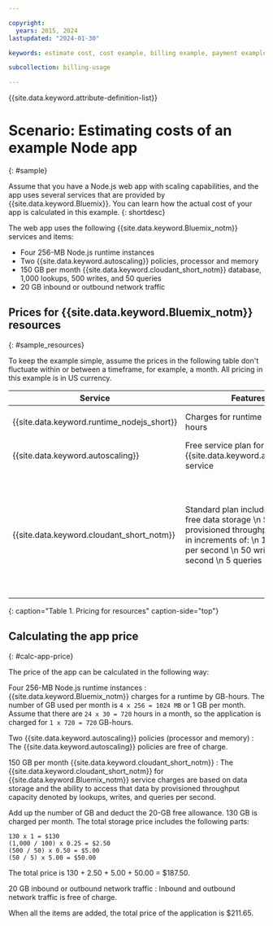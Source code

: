 ```yaml
---

copyright:
  years: 2015, 2024
lastupdated: "2024-01-30"

keywords: estimate cost, cost example, billing example, payment example, calculating app price

subcollection: billing-usage

---
```


{{site.data.keyword.attribute-definition-list}}

# Scenario: Estimating costs of an example Node app
{: #sample}

Assume that you have a Node.js web app with scaling capabilities, and the app uses several services that are provided by {{site.data.keyword.Bluemix}}. You can learn how the actual cost of your app is calculated in this example.
{: shortdesc}

The web app uses the following {{site.data.keyword.Bluemix_notm}} services and items:

* Four 256-MB Node.js runtime instances
* Two {{site.data.keyword.autoscaling}} policies, processor and memory
* 150 GB per month {{site.data.keyword.cloudant_short_notm}} database, 1,000 lookups, 500 writes, and 50 queries
* 20 GB inbound or outbound network traffic


## Prices for {{site.data.keyword.Bluemix_notm}} resources
{: #sample_resources}

To keep the example simple, assume the prices in the following table don't fluctuate within or between a timeframe, for example, a month. All pricing in this example is in US currency.

| Service                           |	Features                                                            |	Price             |
|-----------------------------------|---------------------------------------------------------------------|-------------------|
| {{site.data.keyword.runtime_nodejs_short}}                   |	Charges for runtime by GB-hours          |	$0.07 USD/GB-hour |
| {{site.data.keyword.autoscaling}} |	Free service plan for the {{site.data.keyword.autoscaling}} service |	Free              |
| {{site.data.keyword.cloudant_short_notm}} | Standard plan includes 20 GB of free data storage  \n Scale provisioned throughput capacity in increments of:  \n 100 lookups per second  \n 50 writes per second  \n 5 queries per second | $1.00 USD/GB of data storage  \n $0.25 USD/Lookup per second  \n $0.50 USD/Write per second  \n $5.00 USD/Query per second |
{: caption="Table 1. Pricing for resources" caption-side="top"}


## Calculating the app price
{: #calc-app-price}

The price of the app can be calculated in the following way:

Four 256-MB Node.js runtime instances
:   {{site.data.keyword.Bluemix_notm}} charges for a runtime by GB-hours. The number of GB used per month is `4 x 256 = 1024 MB` or 1 GB per month. Assume that there are `24 x 30 = 720` hours in a month, so the application is charged for `1 x 720 = 720` GB-hours.

Two {{site.data.keyword.autoscaling}} policies (processor and memory)
:   The {{site.data.keyword.autoscaling}} policies are free of charge.

150 GB per month {{site.data.keyword.cloudant_short_notm}}
:   The {{site.data.keyword.cloudant_short_notm}} for {{site.data.keyword.Bluemix_notm}} service charges are based on data storage and the ability to access that data by provisioned throughput capacity denoted by lookups, writes, and queries per second.

   Add up the number of GB and deduct the 20-GB free allowance. 130 GB is charged per month. The total storage price includes the following parts:

   ```screen
   130 x 1 = $130
   (1,000 / 100) x 0.25 = $2.50
   (500 / 50) x 0.50 = $5.00
   (50 / 5) x 5.00 = $50.00
   ```

   The total price is 130 + 2.50 + 5.00 + 50.00 = $187.50.

20 GB inbound or outbound network traffic
:   Inbound and outbound network traffic is free of charge.


When all the items are added, the total price of the application is $211.65.
